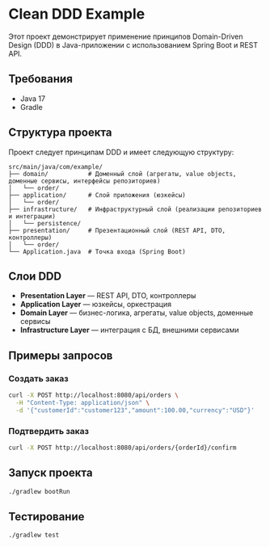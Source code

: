 # Clean DDD Example

Этот проект демонстрирует применение принципов Domain-Driven Design (DDD) в Java-приложении с использованием Spring Boot и REST API.

## Требования

- Java 17
- Gradle

## Структура проекта

Проект следует принципам DDD и имеет следующую структуру:

```
src/main/java/com/example/
├── domain/           # Доменный слой (агрегаты, value objects, доменные сервисы, интерфейсы репозиториев)
│   └── order/
├── application/      # Слой приложения (юзкейсы)
│   └── order/
├── infrastructure/   # Инфраструктурный слой (реализации репозиториев и интеграции)
│   └── persistence/
├── presentation/     # Презентационный слой (REST API, DTO, контроллеры)
│   └── order/
└── Application.java  # Точка входа (Spring Boot)
```

## Слои DDD

- **Presentation Layer** — REST API, DTO, контроллеры
- **Application Layer** — юзкейсы, оркестрация
- **Domain Layer** — бизнес-логика, агрегаты, value objects, доменные сервисы
- **Infrastructure Layer** — интеграция с БД, внешними сервисами

## Примеры запросов

### Создать заказ
```bash
curl -X POST http://localhost:8080/api/orders \
  -H "Content-Type: application/json" \
  -d '{"customerId":"customer123","amount":100.00,"currency":"USD"}'
```

### Подтвердить заказ
```bash
curl -X POST http://localhost:8080/api/orders/{orderId}/confirm
```

## Запуск проекта

```bash
./gradlew bootRun
```

## Тестирование

```bash
./gradlew test
```